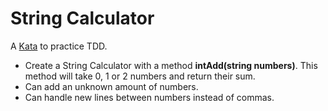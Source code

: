 # String Calculator

A [Kata](http://osherove.com/tdd-kata-1/) to practice TDD.

- Create a String Calculator with a method **intAdd(string numbers)**. This method will take 0, 1 or 2 numbers and return their sum.
- Can add an unknown amount of numbers.
- Can handle new lines between numbers instead of commas.